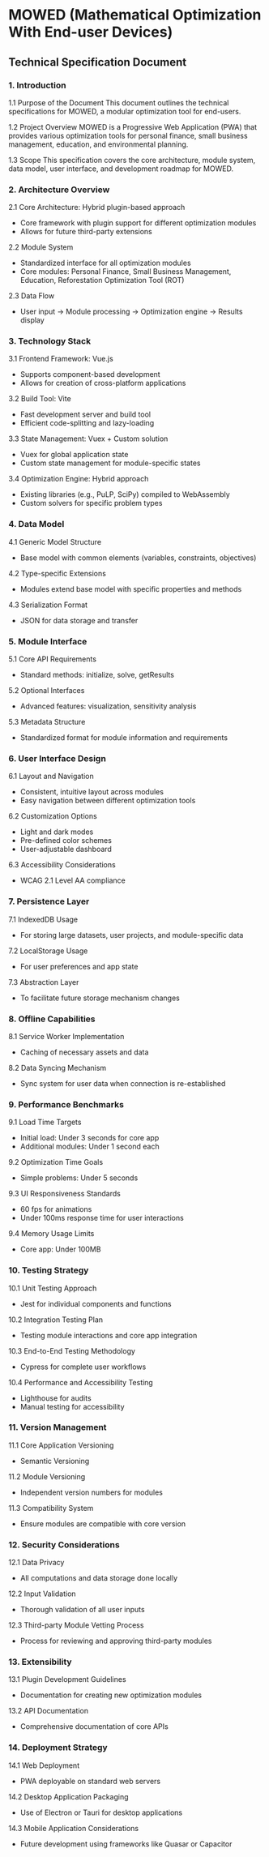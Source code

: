# MOWED (Mathematical Optimization With End-user Devices)

## Technical Specification Document

### 1. Introduction
1.1 Purpose of the Document
   This document outlines the technical specifications for MOWED, a modular optimization tool for end-users.

1.2 Project Overview
   MOWED is a Progressive Web Application (PWA) that provides various optimization tools for personal finance, small business management, education, and environmental planning.

1.3 Scope
   This specification covers the core architecture, module system, data model, user interface, and development roadmap for MOWED.

### 2. Architecture Overview
2.1 Core Architecture: Hybrid plugin-based approach
   - Core framework with plugin support for different optimization modules
   - Allows for future third-party extensions

2.2 Module System
   - Standardized interface for all optimization modules
   - Core modules: Personal Finance, Small Business Management, Education, Reforestation Optimization Tool (ROT)

2.3 Data Flow
   - User input → Module processing → Optimization engine → Results display

### 3. Technology Stack
3.1 Frontend Framework: Vue.js
   - Supports component-based development
   - Allows for creation of cross-platform applications

3.2 Build Tool: Vite
   - Fast development server and build tool
   - Efficient code-splitting and lazy-loading

3.3 State Management: Vuex + Custom solution
   - Vuex for global application state
   - Custom state management for module-specific states

3.4 Optimization Engine: Hybrid approach
   - Existing libraries (e.g., PuLP, SciPy) compiled to WebAssembly
   - Custom solvers for specific problem types

### 4. Data Model
4.1 Generic Model Structure
   - Base model with common elements (variables, constraints, objectives)

4.2 Type-specific Extensions
   - Modules extend base model with specific properties and methods

4.3 Serialization Format
   - JSON for data storage and transfer

### 5. Module Interface
5.1 Core API Requirements
   - Standard methods: initialize, solve, getResults

5.2 Optional Interfaces
   - Advanced features: visualization, sensitivity analysis

5.3 Metadata Structure
   - Standardized format for module information and requirements

### 6. User Interface Design
6.1 Layout and Navigation
   - Consistent, intuitive layout across modules
   - Easy navigation between different optimization tools

6.2 Customization Options
   - Light and dark modes
   - Pre-defined color schemes
   - User-adjustable dashboard

6.3 Accessibility Considerations
   - WCAG 2.1 Level AA compliance

### 7. Persistence Layer
7.1 IndexedDB Usage
   - For storing large datasets, user projects, and module-specific data

7.2 LocalStorage Usage
   - For user preferences and app state

7.3 Abstraction Layer
   - To facilitate future storage mechanism changes

### 8. Offline Capabilities
8.1 Service Worker Implementation
   - Caching of necessary assets and data

8.2 Data Syncing Mechanism
   - Sync system for user data when connection is re-established

### 9. Performance Benchmarks
9.1 Load Time Targets
   - Initial load: Under 3 seconds for core app
   - Additional modules: Under 1 second each

9.2 Optimization Time Goals
   - Simple problems: Under 5 seconds

9.3 UI Responsiveness Standards
   - 60 fps for animations
   - Under 100ms response time for user interactions

9.4 Memory Usage Limits
   - Core app: Under 100MB

### 10. Testing Strategy
10.1 Unit Testing Approach
   - Jest for individual components and functions

10.2 Integration Testing Plan
   - Testing module interactions and core app integration

10.3 End-to-End Testing Methodology
   - Cypress for complete user workflows

10.4 Performance and Accessibility Testing
   - Lighthouse for audits
   - Manual testing for accessibility

### 11. Version Management
11.1 Core Application Versioning
   - Semantic Versioning

11.2 Module Versioning
   - Independent version numbers for modules

11.3 Compatibility System
   - Ensure modules are compatible with core version

### 12. Security Considerations
12.1 Data Privacy
   - All computations and data storage done locally

12.2 Input Validation
   - Thorough validation of all user inputs

12.3 Third-party Module Vetting Process
   - Process for reviewing and approving third-party modules

### 13. Extensibility
13.1 Plugin Development Guidelines
   - Documentation for creating new optimization modules

13.2 API Documentation
   - Comprehensive documentation of core APIs

### 14. Deployment Strategy
14.1 Web Deployment
   - PWA deployable on standard web servers

14.2 Desktop Application Packaging
   - Use of Electron or Tauri for desktop applications

14.3 Mobile Application Considerations
   - Future development using frameworks like Quasar or Capacitor

